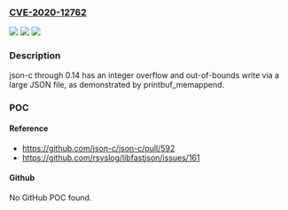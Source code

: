 ### [CVE-2020-12762](https://cve.mitre.org/cgi-bin/cvename.cgi?name=CVE-2020-12762)
![](https://img.shields.io/static/v1?label=Product&message=n%2Fa&color=blue)
![](https://img.shields.io/static/v1?label=Version&message=n%2Fa&color=blue)
![](https://img.shields.io/static/v1?label=Vulnerability&message=n%2Fa&color=brighgreen)

### Description

json-c through 0.14 has an integer overflow and out-of-bounds write via a large JSON file, as demonstrated by printbuf_memappend.

### POC

#### Reference
- https://github.com/json-c/json-c/pull/592
- https://github.com/rsyslog/libfastjson/issues/161

#### Github
No GitHub POC found.

